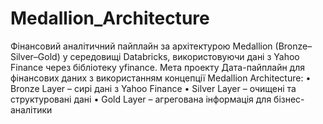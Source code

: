 # Medallion_Architecture

Фінансовий аналітичний пайплайн за архітектурою Medallion (Bronze–Silver–Gold) у середовищі Databricks, використовуючи дані з Yahoo Finance через бібліотеку yfinance.
Мета проекту
Дата-пайплайн для фінансових даних з використанням концепції Medallion Architecture:
•	Bronze Layer – сирі дані з Yahoo Finance
•	Silver Layer – очищені та структуровані дані
•	Gold Layer – агрегована інформація для бізнес-аналітики


